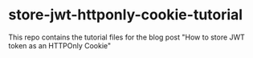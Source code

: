 # store-jwt-httponly-cookie-tutorial
This repo contains the tutorial files for the blog post "How to store JWT token as an HTTPOnly Cookie"
